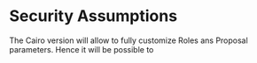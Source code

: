 # Security Assumptions

The Cairo version will allow to fully customize Roles ans Proposal parameters. Hence it will be possible to&#x20;
